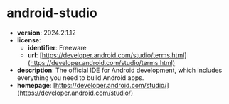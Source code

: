# android-studio

- **version**: 2024.2.1.12
- **license**:
  - **identifier**: Freeware
  - **url**: [https://developer.android.com/studio/terms.html](https://developer.android.com/studio/terms.html)
- **description**: The official IDE for Android development, which includes everything you need to build Android apps.
- **homepage**: [https://developer.android.com/studio/](https://developer.android.com/studio/)

